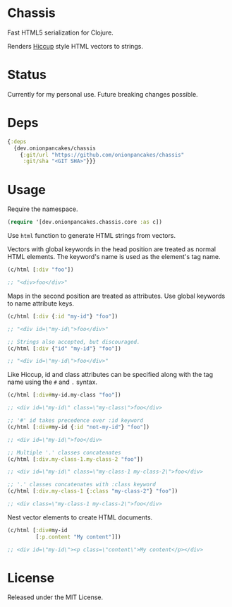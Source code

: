 # Chassis

Fast HTML5 serialization for Clojure.

Renders [Hiccup](https://github.com/weavejester/hiccup/) style HTML vectors to strings.

# Status

Currently for my personal use. Future breaking changes possible.

# Deps

```clojure
{:deps
  {dev.onionpancakes/chassis
    {:git/url "https://github.com/onionpancakes/chassis"
     :git/sha "<GIT SHA>"}}}
```

# Usage

Require the namespace.

```clojure
(require '[dev.onionpancakes.chassis.core :as c])
```

Use `html` function to generate HTML strings from vectors.

Vectors with global keywords in the head position are treated as normal HTML elements. The keyword's name is used as the element's tag name.

```clojure
(c/html [:div "foo"])

;; "<div>foo</div>"
```

Maps in the second position are treated as attributes. Use global keywords to name attribute keys.

```clojure
(c/html [:div {:id "my-id"} "foo"])

;; "<div id=\"my-id\">foo</div>"
```

```clojure
;; Strings also accepted, but discouraged.
(c/html [:div {"id" "my-id"} "foo"]) 

;; "<div id=\"my-id\">foo</div>"
```

Like Hiccup, id and class attributes can be specified along with the tag name using the `#` and `.` syntax.

```clojure
(c/html [:div#my-id.my-class "foo"])

;; <div id=\"my-id\" class=\"my-class\">foo</div>
```

```clojure
;; '#' id takes precedence over :id keyword
(c/html [:div#my-id {:id "not-my-id"} "foo"])

;; <div id=\"my-id\">foo</div>
```

```clojure
;; Multiple '.' classes concatenates
(c/html [:div.my-class-1.my-class-2 "foo"])

;; <div id=\"my-id\" class=\"my-class-1 my-class-2\">foo</div>
```

```clojure
;; '.' classes concatenates with :class keyword
(c/html [:div.my-class-1 {:class "my-class-2"} "foo"])

;; <div class=\"my-class-1 my-class-2\">foo</div>
```

Nest vector elements to create HTML documents.

```clojure
(c/html [:div#my-id
         [:p.content "My content"]])

;; <div id=\"my-id\"><p class=\"content\">My content</p></div>
```

# License

Released under the MIT License.